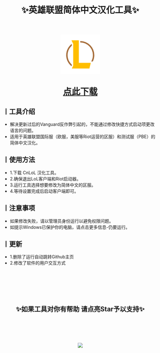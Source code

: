 <h1 align="center"> ✨英雄联盟简体中文汉化工具✨
<br><br>
  
  ![image](https://github.com/Koiii367/LOL/blob/main/%E8%8B%B1%E9%9B%84%E8%81%94%E7%9B%9F%20(1).png)  

[点此下载](https://github.com/Koiii367/LOL/releases/download/CnLoL/CnLoL.exe)

</h1>

## 丨工具介绍
* 解决更新过后的Vanguard反作弊引起的，不能通过修改快捷方式启动项更改语言的问题。
* 适用于英雄联盟国际服（欧服，美服等Riot运营的区服）和测试服（PBE）的简体中文汉化。

## 丨使用方法

* 1.下载 CnLoL 汉化工具。
* 2.确保退出LoL客户端和Riot启动器。
* 3.运行工具选择想要修改为简体中文的区服。
* 4.等待设置完成后启动客户端即可。

## 丨注意事项

* 如果修改失败，请以管理员身份运行以避免权限问题。
* 如提示Windows已保护你的电脑，请点击更多信息-仍要运行。

## 丨更新
* 1.删除了运行自动跳转Github主页
* 2.修改了软件的用户交互方式

 <br>
<h2 align="center"> </h2>
<br><br>
<h2 align="center">✨如果工具对你有帮助 请点亮Star予以支持✨

<br><br>

![](https://profile-counter.glitch.me/Koiii367/count.svg)
</h2>




